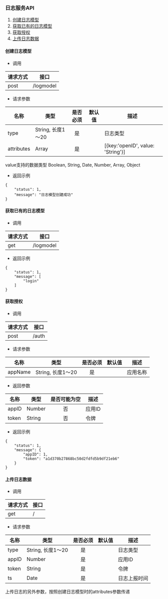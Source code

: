 ### 日志服务API

1. [创建日志模型](#创建日志模型)
2. [获取已有的日志模型](#获取已有的日志模型)
3. [获取授权](#获取授权)
4. [上传日志数据](#上传日志数据)

#### 创建日志模型

+ 调用

|请求方式|接口|
|----|----|
|post|/logmodel|

+ 请求参数

名称|类型|是否必须|默认值|描述
----|----|:------:|------|----
type|String, 长度1～20|是| |日志类型
attributes|Array|是| |[{key:'openID', value: 'String'}]

value支持的数据类型    Boolean, String, Date, Number, Array, Object



+ 返回示例

```
{
    "status": 1,
    "message": "日志模型创建成功"
}
```


#### 获取已有的日志模型

+ 调用

请求方式|接口
--------|--- 
get|/logmodel

+ 返回示例

```
{
    "status": 1,
    "message": [
        "login"
    ]
}
```


#### 获取授权

+ 调用

请求方式|接口
--------|--- 
post|/auth

+ 请求参数

名称|类型|是否必须|默认值|描述
----|----|:------:|------|----
appName|String, 长度1～20|是| |应用名称

+ 返回参数

名称|类型|是否可能为空|描述
----|----|:----------:|----
appID|Number|否|应用ID
token|String|否|令牌

+ 返回示例

```
{
    "status": 1,
    "message": {
        "appID": 1,
        "token": "a1d370b27868bc50d2fdfd5b9df21eb6"
    }
}
```

#### 上传日志数据

+ 调用

请求方式|接口
--------|--- 
get|/

+ 请求参数

名称|类型|是否必须|默认值|描述
----|----|:------:|------|----
type|String, 长度1～20|是| |日志类型
appID|Number|是| |应用ID
token|String|是| |令牌
ts|Date|是| |日志上报时间

上传日志的另外参数，按照创建日志模型时的attributes参数传递